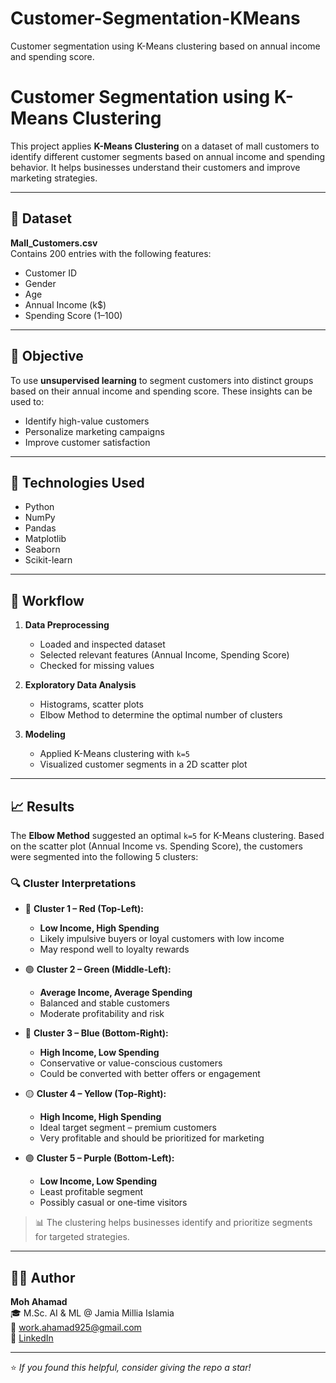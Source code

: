 # Customer-Segmentation-KMeans
Customer segmentation using K-Means clustering based on annual income and spending score. 

# Customer Segmentation using K-Means Clustering

This project applies **K-Means Clustering** on a dataset of mall customers to identify different customer segments based on annual income and spending behavior. It helps businesses understand their customers and improve marketing strategies.

---

## 📁 Dataset

**Mall_Customers.csv**  
Contains 200 entries with the following features:
- Customer ID
- Gender
- Age
- Annual Income (k$)
- Spending Score (1–100)

---

## 🎯 Objective

To use **unsupervised learning** to segment customers into distinct groups based on their annual income and spending score. These insights can be used to:
- Identify high-value customers
- Personalize marketing campaigns
- Improve customer satisfaction

---

## 🧰 Technologies Used

- Python
- NumPy
- Pandas
- Matplotlib
- Seaborn
- Scikit-learn

---

## 🧪 Workflow

1. **Data Preprocessing**
   - Loaded and inspected dataset
   - Selected relevant features (Annual Income, Spending Score)
   - Checked for missing values

2. **Exploratory Data Analysis**
   - Histograms, scatter plots
   - Elbow Method to determine the optimal number of clusters

3. **Modeling**
   - Applied K-Means clustering with `k=5`
   - Visualized customer segments in a 2D scatter plot

---

## 📈 Results

The **Elbow Method** suggested an optimal `k=5` for K-Means clustering. Based on the scatter plot (Annual Income vs. Spending Score), the customers were segmented into the following 5 clusters:

### 🔍 Cluster Interpretations

- 🔴 **Cluster 1 – Red (Top-Left):**  
  - **Low Income, High Spending**
  - Likely impulsive buyers or loyal customers with low income
  - May respond well to loyalty rewards

- 🟢 **Cluster 2 – Green (Middle-Left):**  
  - **Average Income, Average Spending**
  - Balanced and stable customers
  - Moderate profitability and risk

- 🔵 **Cluster 3 – Blue (Bottom-Right):**  
  - **High Income, Low Spending**
  - Conservative or value-conscious customers
  - Could be converted with better offers or engagement

- 🟡 **Cluster 4 – Yellow (Top-Right):**  
  - **High Income, High Spending**
  - Ideal target segment – premium customers
  - Very profitable and should be prioritized for marketing

- 🟣 **Cluster 5 – Purple (Bottom-Left):**  
  - **Low Income, Low Spending**
  - Least profitable segment
  - Possibly casual or one-time visitors

> 📊 The clustering helps businesses identify and prioritize segments for targeted strategies.


---

## 🙋‍♂️ Author

**Moh Ahamad**  
🎓 M.Sc. AI & ML @ Jamia Millia Islamia  
📧 [work.ahamad925@gmail.com](mailto:work.ahamad925@gmail.com)  
🔗 [LinkedIn](https://www.linkedin.com/in/moh-ahamad1ai)


---

⭐ *If you found this helpful, consider giving the repo a star!*

